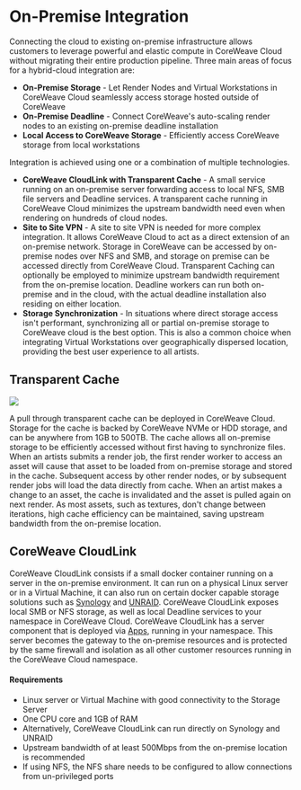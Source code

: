# On-Premise Integration

Connecting the cloud to existing on-premise infrastructure allows customers to leverage powerful and elastic compute in CoreWeave Cloud without migrating their entire production pipeline. Three main areas of focus for a hybrid-cloud integration are:

* **On-Premise Storage** - Let Render Nodes and Virtual Workstations in CoreWeave Cloud seamlessly access storage hosted outside of CoreWeave
* **On-Premise Deadline** - Connect CoreWeave's auto-scaling render nodes to an existing on-premise deadline installation
* **Local Access to CoreWeave Storage** - Efficiently access CoreWeave storage from local workstations

Integration is achieved using one or a combination of multiple technologies.

* **CoreWeave CloudLink with Transparent Cache** - A small service running on an on-premise server forwarding access to local NFS, SMB file servers and Deadline services. A transparent cache running in CoreWeave Cloud minimizes the upstream bandwidth need even when rendering on hundreds of cloud nodes.
* **Site to Site VPN** - A site to site VPN is needed for more complex integration. It allows CoreWeave Cloud to act as a direct extension of an on-premise network. Storage in CoreWeave can be accessed by on-premise nodes over NFS and SMB, and storage on premise can be accessed directly from CoreWeave Cloud. Transparent Caching can optionally be employed to minimize upstream bandwidth requirement from the on-premise location. Deadline workers can run both on-premise and in the cloud, with the actual deadline installation also residing on either location.
* **Storage Synchronization** - In situations where direct storage access isn't performant, synchronizing all or partial on-premise storage to CoreWeave cloud is the best option. This is also a common choice when integrating Virtual Workstations over geographically dispersed location, providing the best user experience to all artists.

## Transparent Cache

![](../../../.gitbook/assets/111335067-772be780-864a-11eb-949c-56ece0902a9d.png)

A pull through transparent cache can be deployed in CoreWeave Cloud. Storage for the cache is backed by CoreWeave NVMe or HDD storage, and can be anywhere from 1GB to 500TB. The cache allows all on-premise storage to be efficiently accessed without first having to synchronize files. When an artists submits a render job, the first render worker to access an asset will cause that asset to be loaded from on-premise storage and stored in the cache. Subsequent access by other render nodes, or by subsequent render jobs will load the data directly from cache. When an artist makes a change to an asset, the cache is invalidated and the asset is pulled again on next render. As most assets, such as textures, don't change between iterations, high cache efficiency can be maintained, saving upstream bandwidth from the on-premise location.

## CoreWeave CloudLink

CoreWeave CloudLink consists if a small docker container running on a server in the on-premise environment. It can run on a physical Linux server or in a Virtual Machine, it can also run on certain docker capable storage solutions such as [Synology](https://www.synology.com/en-us) and [UNRAID](https://unraid.net). CoreWeave CloudLink exposes local SMB or NFS storage, as well as local Deadline services to your namespace in CoreWeave Cloud. CoreWeave CloudLink has a server component that is deployed via [Apps](https://apps.coreweave.com), running in your namespace. This server becomes the gateway to the on-premise resources and is protected by the same firewall and isolation as all other customer resources running in the CoreWeave Cloud namespace.

#### Requirements

* Linux server or Virtual Machine with good connectivity to the Storage Server
* One CPU core and 1GB of RAM
* Alternatively, CoreWeave CloudLink can run directly on Synology and UNRAID
* Upstream bandwidth of at least 500Mbps from the on-premise location is recommended
* If using NFS, the NFS share needs to be configured to allow connections from un-privileged ports



